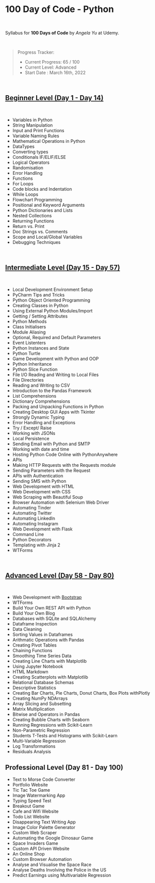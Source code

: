 # 100 Day of Code - Python

<br>

Syllabus for **100 Days of Code** by *Angela Yu* at Udemy.

<br>

> Progress Tracker:
> - Current Progress: 65 / 100
> - Current Level: Advanced
> - Start Date : March 16th, 2022

<br>

## [Beginner Level (Day 1 - Day 14)](010%20Beginner%20Python)

<br>

 - Variables in Python
 - String Manipulation
 - Input and Print Functions
- Variable Naming Rules
 - Mathematical Operations in Python
 - DataTypes
 - Converting types
 - Conditionals IF/ELIF/ELSE
- Logical Operators
 - Randomisation
 - Error Handling
 - Functions
 - For Loops
 - Code blocks and Indentation
 - While Loops
 - Flowchart Programming
 - Positional and Keyword Arguments
 - Python Dictionaries and Lists
 - Nested Collections
 - Returning Functions
 - Return vs. Print
 - Doc Strings vs. Comments
 - Scope and Local/Global Variables
 - Debugging Techniques

<br>

## [Intermediate Level (Day 15 - Day 57)](020%20Intermediate%20Python)

<br>

- Local Development Environment Setup
- PyCharm Tips and Tricks
- Python Object Oriented Programming
- Creating Classes in Python
- Using External Python Modules/Import
- Getting / Setting Attributes
- Python Methods
- Class Initialisers
- Module Aliasing
- Optional, Required and Default Parameters
- Event Listenters
- Python Instances and State
- Python Turtle
- Game Development with Python and OOP
- Python Inheritance
- Python Slice Function
- File I/O Reading and Writing to Local Files
- File Directories
- Reading and Writing to CSV
- Introduction to the Pandas Framework
- List Comprehensions
- Dictionary Comprehensions
- Packing and Unpacking Functions in Python
- Creating Desktop GUI Apps with Tkinter
- Strongly Dynamic Typing
- Error Handling and Exceptions
- Try / Except/ Raise
- Working with JSONs
- Local Persistence
- Sending Email with Python and SMTP
- Working with date and time
- Hosting Python Code Online with PythonAnywhere
- APIs
- Making HTTP Requests with the Requests module
- Sending Parameters with the Request
- APIs with Authentication
- Sending SMS with Python
- Web Development with HTML
- Web Development with CSS
- Web Scraping with Beautiful Soup
- Browser Automation with Selenium Web Driver
- Automating Tinder
- Automating Twitter
- Automating LinkedIn
- Automating Instagram
- Web Development with Flask
- Command Line
- Python Decorators
- Templating with Jinja 2
- WTForms

<br>

## [Advanced Level (Day 58 - Day 80)](030%20Advanced%20Python)

<br>

- Web Development with [Bootstrap]()
- WTForms
- Build Your Own REST API with Python
- Build Your Own Blog
- Databases with SQLite and SQLAlchemy
- Dataframe Inspection
- Data Cleaning
- Sorting Values in Dataframes
- Arithmatic Operations with Pandas
- Creating Pivot Tables
- Chaining Functions
- Smoothing Time Series Data
- Creating Line Charts with Matplotlib
- Using Jupyter Notebook
- HTML Markdown
- Creating Scatterplots with Matplotlib
- Relational Database Schemas
- Descriptive Statistics
- Creating Bar Charts, Pie Charts, Donut Charts, Box Plots withPlotly
- Creating NumPy NDArrays
- Array Slicing and Subsetting
- Matrix Multiplication
- Bitwise and Operators in Pandas
- Creating Bubble Charts with Seaborn
- Running Regressions with Scikit-Learn
- Non-Parametric Regression
- Students T-Tests and Histograms with Scikit-Learn
- Multi-Variable Regression
- Log Transformations
- Residuals Analysis



## Professional Level (Day 81 - Day 100)


- Text to Morse Code Converter
- Portfolio Website
- Tic Tac Toe Game
- Image Watermarking App
- Typing Speed Test
- Breakout Game
- Cafe and Wifi Website
- Todo List Website
- Disappearing Text Writing App
- Image Color Palette Generator
- Custom Web Scraper
- Automating the Google Dinosaur Game
- Space Invaders Game
- Custom API Driven Website
- An Online Shop
- Custom Browser Automation
- Analyse and Visualise the Space Race
- Analyse Deaths Involving the Police in the US
- Predict Earnings using Multivariable Regression



